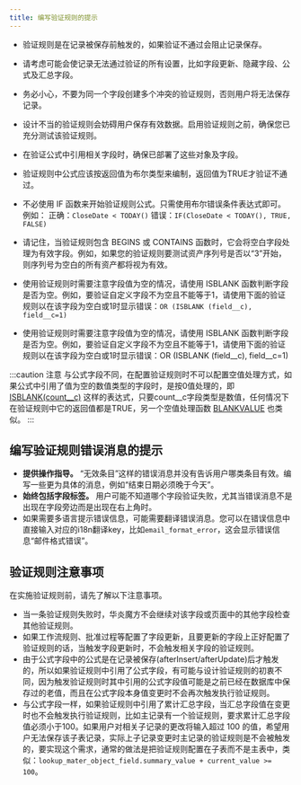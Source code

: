 ```yaml
---
title: 编写验证规则的提示
---
```


- 验证规则是在记录被保存前触发的，如果验证不通过会阻止记录保存。
- 请考虑可能会使记录无法通过验证的所有设置，比如字段更新、隐藏字段、公式及汇总字段。
- 务必小心，不要为同一个字段创建多个冲突的验证规则，否则用户将无法保存记录。
- 设计不当的验证规则会妨碍用户保存有效数据。启用验证规则之前，确保您已充分测试该验证规则。
- 在验证公式中引用相关字段时，确保已部署了这些对象及字段。
- 验证规则中公式应该按返回值为布尔类型来编制，返回值为TRUE才验证不通过。

- 不必使用 IF 函数来开始验证规则公式。只需使用布尔错误条件表达式即可。例如：
     正确：`CloseDate < TODAY()`
     错误：`IF(CloseDate < TODAY(), TRUE, FALSE)`

- 请记住，当验证规则包含 BEGINS 或 CONTAINS 函数时，它会将空白字段处理为有效字段。例如，如果您的验证规则要测试资产序列号是否以“3”开始，则序列号为空白的所有资产都将视为有效。
- 使用验证规则时需要注意字段值为空的情况，请使用 ISBLANK 函数判断字段是否为空。例如，要验证自定义字段不为空且不能等于1，请使用下面的验证规则以在该字段为空白或1时显示错误：`OR (ISBLANK (field__c), field__c=1)`
  
- 使用验证规则时需要注意字段值为空的情况，请使用 ISBLANK 函数判断字段是否为空。例如，要验证自定义字段不为空且不能等于1，请使用下面的验证规则以在该字段为空白或1时显示错误：OR (ISBLANK (field__c), field__c=1)

:::caution 注意
与公式字段不同，在配置验证规则时不可以配置空值处理方式，如果公式中引用了值为空的数值类型的字段时，是按0值处理的，即 [ISBLANK(count__c)](/help/formula/function_logical#isblank) 这样的表达式，只要count__c字段类型是数值，任何情况下在验证规则中它的返回值都是TRUE，另一个空值处理函数 [BLANKVALUE](/help/formula/function_logical#blankvalue) 也类似。
:::

## 编写验证规则错误消息的提示

- **提供操作指导。** “无效条目”这样的错误消息并没有告诉用户哪类条目有效。编写一些更为具体的消息，例如“结束日期必须晚于今天”。
- **始终包括字段标签。** 用户可能不知道哪个字段验证失败，尤其当错误消息不是出现在字段旁边而是出现在右上角时。
- 如果需要多语言提示错误信息，可能需要翻译错误消息。您可以在错误信息中直接输入对应的i18n翻译key，比如`email_format_error`，这会显示错误信息“邮件格式错误”。

## 验证规则注意事项

在实施验证规则前，请先了解以下注意事项。

- 当一条验证规则失败时，华炎魔方不会继续对该字段或页面中的其他字段检查其他验证规则。
- 如果工作流规则、批准过程等配置了字段更新，且要更新的字段上正好配置了验证规则的话，当触发字段更新时，不会触发相关字段的验证规则。
- 由于公式字段中的公式是在记录被保存(afterInsert/afterUpdate)后才触发的，所以如果验证规则中引用了公式字段，有可能与设计验证规则的初衷不同，因为触发验证规则时其中引用的公式字段值可能是之前已经在数据库中保存过的老值，而且在公式字段本身值变更时不会再次触发执行验证规则。
- 与公式字段一样，如果验证规则中引用了累计汇总字段，当汇总字段值在变更时也不会触发执行验证规则，比如主记录有一个验证规则，要求累计汇总字段值必须小于100。如果用户对相关子记录的更改将输入超过 100 的值，希望用户无法保存该子表记录，实际上子记录变更时主记录的验证规则是不会被触发的，要实现这个需求，通常的做法是把验证规则配置在子表而不是主表中，类似：`lookup_mater_object_field.summary_value + current_value >= 100`。
